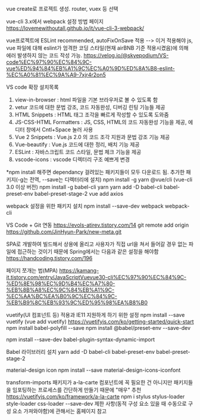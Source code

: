 vue create로 프로젝트 생성.
router, vuex 등 선택

vue-cli 3.x에서 webpack 설정 방법 페이지
https://lovemewithoutall.github.io/it/vue-cli-3-webpack/

vue프로젝트에 ESLint recommended, autoFixOnSave 적용
--> 이거 적용해야 js, vue 파일에 대해 eslint가 엄격한 코딩 스타일(현재 airBNB 기준 적용시켰음)에 의해 에러 발생하지 않는 코드 작성 가능.
https://velog.io/@skyepodium/VS-code%EC%97%90%EC%84%9C-vue%ED%94%84%EB%A1%9C%EC%A0%9D%ED%8A%B8-eslint-%EC%A0%81%EC%9A%A9-7xjr4r2on5


VS code 확장 설치목록
1. view-in-browser : html 파일을 기본 브라우저로 볼 수 있도록 함
2. vetur 코드에 대한 문법 강조, 코드 자동완성, 디버깅 린팅 기능들 제공
3. HTML Snippets : HTML 태그 조각을 빠르게 작성할 수 있도록 도와줌
4. JS-CSS-HTML Formatters : JS, CSS, HTML의 코드 자동완성 기능을 제공, 에디터 창에서 Cntl+Space 눌러 사용
5. Vue 2 Snippets : Vue.js 2.0 의 코드 조각 지원과 문법 강조 기능 제공
6. Vue-beautify : Vue.js 코드에 대한 정리, 배치 기능 제공
7. ESLint : 자바스크립트 코드 스타일, 문법 체크 기능을 제공
8. vscode-icons : vscode 디렉터리 구조 예쁘게 변경


*npm install 해주면 dependancy 걸려있는 패키지들이 모두 다운로드 됨.
추가한 패키지(-g는 전역, --save는 디렉터리에 설치)
npm install -g yarn @vue/cli (vue-cli 3.0 이상 버전)
npm install -g babel-cli yarn
yarn add -D babel-cli babel-preset-env babel-preset-stage-2
vue add axios

webpack 설정을 위한 패키지 설치
npm install --save-dev webpack webpack-cli

VS Code + Git 연동
https://evols-atirev.tistory.com/14
git remote add origin https://github.com/JinHyun-Park/new-meta.git

SPA로 개발하여 빌드해서 상용에 올리고 사용자가 직접 url을 쳐서 들어갈 경우 없는 파일에 접근하는 것이기 때문에 Spring에서는 다음과 같은 설정을 해야함
https://handcoding.tistory.com/196

페이지 쪼개는 법(MPA)
https://kamang-it.tistory.com/entry/JavaScriptVuevue30-cli%EC%97%90%EC%84%9C-%ED%8E%98%EC%9D%B4%EC%A7%80-%EB%8B%A8%EC%9C%84%EB%A1%9C-%EC%AA%BC%EA%B0%9C%EC%84%9C-%EB%B9%8C%EB%93%9C%ED%95%98%EA%B8%B0

vuetify(UI 컴포넌트 등) 적용과 IE11 지원하게 하기 위한 설정
npm install --save vuetify  (vue add vuetify)
https://vuetifyjs.com/ko/getting-started/quick-start
npm install babel-polyfill --save
npm install @babel/preset-env --save-dev

npm install --save-dev babel-plugin-syntax-dynamic-import

Babel 라이브러리 설치
yarn add -D babel-cli babel-preset-env babel-preset-stage-2

material-design icon
npm install --save material-design-icons-iconfont

transform-imports 패키지가 a-la-carte 컴포넌트에 꼭 필요한 건 아니지만 패키지들을 임포팅하는 프로세스를 간단하게 만들기 때문에 "매우" 추천
https://vuetifyjs.com/ko/framework/a-la-carte
npm i stylus stylus-loader style-loader css-loader --save-dev
제한 사항(동적 구성 요소 있을 때 수동으로 구성 요소 가져와야함)에 관해서는 홈페이지 참고